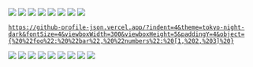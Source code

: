 <!-- heading -->
<img src="https://github-profile-json.vercel.app/?indent=4&theme=tokyo-night-dark&fontSize=4&viewboxWidth=300&viewboxHeight=5&paddingY=4&oneLine=true&object={%22repository_name%22:%22github-profile-json%22}" />

<!-- description section -->
<img src="https://github-profile-json.vercel.app/?indent=4&theme=tokyo-night-dark&fontSize=4&viewboxWidth=300&viewboxHeight=5&paddingY=4&oneLine=true&object={%22section%22:%20%22description%22}" />

<img src="https://github-profile-json.vercel.app/?indent=4&theme=tokyo-night-dark&fontSize=4&viewboxWidth=300&viewboxHeight=20&paddingY=4&object=[%20%22A%20simple%20way%20to%20add%20stylized%20and%20syntax%20highlighted%20JSON%20code%20snippets%20to%20your%20GitHub%20profile!%22,%20%22You%20can%20also%20use%20it%20in%20any%20GitHub%20markdown%20file,%20including%20your%20repository%20README!%22%20]" />

<!-- features section -->
<img src="https://github-profile-json.vercel.app/?indent=4&theme=tokyo-night-dark&fontSize=4&viewboxWidth=300&viewboxHeight=5&paddingY=4&oneLine=true&object={%22section%22:%22features%22}" />

<img src="https://github-profile-json.vercel.app/?indent=4&theme=tokyo-night-dark&fontSize=4&viewboxWidth=300&viewboxHeight=20&paddingY=4&object=[%20%22You%20can%20adjust%20values%20to%20your%20liking,%20such%20as%20the%20snippet%20padding,%20line%20spacing,%20viewbox%20width/height%20and%20indent!%22,%20%22There%20are%20also%20200%2b%20themes%20you%20can%20choose%20from,%20including%20your%20favourite%20code%20editor%20themes!%22%20]" />

<!-- parameters section -->
<img src="https://github-profile-json.vercel.app/?indent=4&theme=tokyo-night-dark&fontSize=4&viewboxWidth=300&viewboxHeight=5&paddingY=4&oneLine=true&object={%22section%22:%20%22parameters%22}" />

<img src="https://github-profile-json.vercel.app/?indent=4&theme=tokyo-night-dark&fontSize=4&viewboxWidth=300&viewboxHeight=345&paddingY=4&object={%20%22parameters%22:%20{%20%22object%22:%20{%20%22type%22:%20%22string%22,%20%22description%22:%20%22The%20JSON%20object%20that%20will%20be%20displayed%20in%20the%20snippet%22,%20%22required%22:%20true%20},%20%22viewboxHeight%22:%20{%20%22type%22:%20%22number%22,%20%22description%22:%20%22The%20viewbox%20height%20of%20the%20snippet%20SVG%22,%20%22required%22:%20false,%20%22default%22:%20null%20},%20%22viewboxWidth%22:%20{%20%22type%22:%20%22number%22,%20%22description%22:%20%22The%20viewbox%20width%20of%20the%20snippet%20SVG%22,%20%22required%22:%20false,%20%22default%22:%20null%20},%20%22paddingX%22:%20{%20%22type%22:%20%22number%22,%20%22description%22:%20%22The%20padding%20of%20the%20object%20on%20the%20X%20axis%22,%20%22required%22:%20false,%20%22default%22:%208%20},%20%22paddingY%22:%20{%20%22type%22:%20%22number%22,%20%22description%22:%20%22The%20padding%20of%20the%20object%20on%20the%20Y%20axis%22,%20%22required%22:%20false,%20%22default%22:%2018%20},%20%22lineSpacing%22:%20{%20%22type%22:%20%22number%22,%20%22description%22:%20%22The%20line%20spacing%20between%20each%20object%20line%22,%20%22required%22:%20false,%20%22default%22:%201%20},%20%22fontSize%22:%20{%20%22type%22:%20%22number%22,%20%22description%22:%20%22The%20font%20size%20of%20the%20JSON%20snippet%22,%20%22required%22:%20false,%20%22default%22:%2012%20},%20%22indentSize%22:%20{%20%22type%22:%20%22number%22,%20%22description%22:%20%22The%20indent%20size%20of%20the%20JSON%20snippet%22,%20%22required%22:%20false,%20%22default%22:%202%20},%20%22oneLine%22:%20{%20%22type%22:%20%22boolean%22,%20%22description%22:%20%22Whether%20or%20not%20the%20snippet%20will%20be%20strictly%20in%20one%20line%22,%20%22required%22:%20false,%20%22default%22:%20false%20},%20%22theme%22:%20{%20%22type%22:%20%22string%22,%20%22description%22:%20%22The%20theme%20of%20the%20JSON%20snippet%22,%20%22required%22:%20false,%20%22default%22:%20%22github-dark%22%20},%20%22background%22:%20{%20%22type%22:%20%22boolean%22,%20%22description%22:%20%22Whether%20or%20not%20the%20background%20will%20be%20filled%20or%20transparent%22,%20%22required%22:%20false,%20%22default%22:%20false%20}%20}%20}" />

<!-- example section -->
<img src="https://github-profile-json.vercel.app/?indent=4&theme=tokyo-night-dark&fontSize=4&viewboxWidth=300&viewboxHeight=5&paddingY=4&oneLine=true&object={%22section%22:%20%22example%22}" />

[`https://github-profile-json.vercel.app/?indent=4&theme=tokyo-night-dark&fontSize=4&viewboxWidth=300&viewboxHeight=5&paddingY=4&object={%20%22foo%22:%20%22bar%22,%20%22numbers%22:%20[1,%202,%203]%20}`](https://github-profile-json.vercel.app/?indent=4&theme=tokyo-night-dark&fontSize=4&viewboxWidth=300&viewboxHeight=5&paddingY=4&object={%20%22foo%22:%20%22bar%22,%20%22numbers%22:%20[1,%202,%203]%20})

<img src="https://github-profile-json.vercel.app/?indent=4&theme=tokyo-night-dark&fontSize=4&viewboxWidth=300&viewboxHeight=40&paddingY=4&object={%20%22foo%22:%20%22bar%22,%20%22numbers%22:%20[1,%202,%203]%20}" />

<!-- themes section -->
<img src="https://github-profile-json.vercel.app/?indent=4&theme=tokyo-night-dark&fontSize=4&viewboxWidth=300&viewboxHeight=5&paddingY=4&oneLine=true&object={%22section%22:%22themes%22}" />

<!-- github-dark -->
<img src="https://github-profile-json.vercel.app/?indent=4&background=true&theme=github-dark&fontSize=4&viewboxWidth=300&viewboxHeight=65&paddingY=9&object={%20%22theme%22:%20%22github-dark%22,%20%22list%22:%20[1,%202,%203],%20%22data%22:%20{%20%22foo%22:%20%22bar%22%20}%20}" />
<!-- tokyo-night-dark -->
<img src="https://github-profile-json.vercel.app/?indent=4&background=true&theme=tokyo-night-dark&fontSize=4&viewboxWidth=300&viewboxHeight=65&paddingY=9&object={%20%22theme%22:%20%22tokyo-night-dark%22,%20%22list%22:%20[1,%202,%203],%20%22data%22:%20{%20%22foo%22:%20%22bar%22%20}%20}" />
<!-- dracula -->
<img src="https://github-profile-json.vercel.app/?indent=4&background=true&theme=dracula&fontSize=4&viewboxWidth=300&viewboxHeight=65&paddingY=9&object={%20%22theme%22:%20%22dracula%22,%20%22list%22:%20[1,%202,%203],%20%22data%22:%20{%20%22foo%22:%20%22bar%22%20}%20}" />
<!-- androidstudio -->
<img src="https://github-profile-json.vercel.app/?indent=4&background=true&theme=androidstudio&fontSize=4&viewboxWidth=300&viewboxHeight=65&paddingY=9&object={%20%22theme%22:%20%22androidstudio%22,%20%22list%22:%20[1,%202,%203],%20%22data%22:%20{%20%22foo%22:%20%22bar%22%20}%20}" />
<!-- stackoverflow-dark -->
<img src="https://github-profile-json.vercel.app/?indent=4&background=true&theme=stackoverflow-dark&fontSize=4&viewboxWidth=300&viewboxHeight=65&paddingY=9&object={%20%22theme%22:%20%22stackoverflow-dark%22,%20%22list%22:%20[1,%202,%203],%20%22data%22:%20{%20%22foo%22:%20%22bar%22%20}%20}" />
<!-- windows-10 -->
<img src="https://github-profile-json.vercel.app/?indent=4&background=true&theme=windows-10&fontSize=4&viewboxWidth=300&viewboxHeight=65&paddingY=9&object={%20%22theme%22:%20%22windows-10%22,%20%22list%22:%20[1,%202,%203],%20%22data%22:%20{%20%22foo%22:%20%22bar%22%20}%20}" />
<!-- more themes -->
<a href="https://github.com/ibrahimcaj/github-profile-json/tree/main/api/styles">
  <img src="https://github-profile-json.vercel.app/?indent=4&theme=tokyo-night-dark&fontSize=4&viewboxWidth=300&viewboxHeight=5&paddingY=4&oneLine=true&object={%22message%22:%22You%20can%20find%20more%20themes%20by%20clicking%20here!%22}" />
</a>
